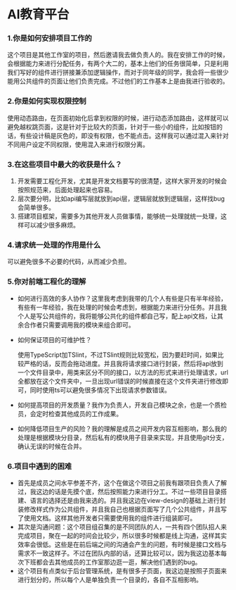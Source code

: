 # AI教育平台

### 1.你是如何安排项目工作的

这个项目是其他工作室的项目，然后邀请我去做负责人的。我在安排工作的时候，会根据能力来进行分配任务，有两个大二的，基本上他们的任务很简单，只是利用我们写好的组件进行拼接兼添加逻辑操作，而对于同年级的同学，我会将一些很少能用公共组件的页面让他们负责完成。不过他们的工作基本上是由我进行验收的。

### 2.你是如何实现权限控制

使用动态路由，在页面初始化后拿到权限的时候，进行动态添加路由，这样就可以避免越权跳页面，这是针对于比较大的页面，针对于一些小的组件，比如按钮的话，有些设计稿是灰色的，即没有权限，也不能点击。这样我可以通过混入来针对不同用户设定不同权限，使用混入来进行权限分离。

### 3.在这些项目中最大的收获是什么？

1. 开发需要工程化开发，尤其是开发文档要写的很清楚，这样大家开发的时候会按照规范来，后面处理起来也容易。
2. 层次要分明，比如api编写层就放到api层，逻辑层就放到逻辑层，这样找bug会简单很多。
3. 搭建项目框架，需要多为其他开发人员做事情，能够统一处理就统一处理，这样可以减少很多麻烦。

### 4.请求统一处理的作用是什么

可以避免很多不必要的代码，从而减少负担。

### 5.你对前端工程化的理解

- 如何进行高效的多人协作？这里我考虑到我带的几个人有些是只有半年经验，有些有一年经验，我在处理的时候会考虑到，根据能力来进行分任务。并且我个人是写公共组件的，我将能够公共化的组件都自己写，配上api文档，让其余合作者只需要调用我的模块来组合即可。

- 如何保证项目的可维护性？

  使用TypeScript加TSlint，不过TSlint规则比较宽松，因为要赶时间，如果比较严格的话，反而会拖动进度。并且我将请求接口进行封装，然后将api放到一个文件目录中，用类来区分不同的接口，以方法的形式来进行处理请求，url全都放在这个文件夹中，一旦出现url错误的时候直接在这个文件夹进行修改即可，同时使用ts可以避免很多情况下出现请求参数错误。

- 如何提高项目的开发质量？我作为负责人，开发自己模块之余，也是一个质检员，会定时检查其他成员的工作成果。

- 如何降低项目生产的风险？我的理解是成员之间开发内容互相影响，那么我的处理是根据模块分目录，然后私有的模块用子目录来实现，并且使用git分支，确认无误的时候在合并。

### 6.项目中遇到的困难

- 首先是成员之间水平参差不齐，这个在做这个项目之前我有跟项目负责人了解过，我这边的话是先摸个底，然后按照能力来进行分工。不过一些项目目录搭建、语言的选择还是由我来选的。并且我这边在view-design的基础上进行封装修改样式作为公共组件，并且我自己也根据页面写了几个公共组件，并且写了使用文档。这样其他开发者只需要使用我的组件进行组装即可。
- 其次是沟通问题：这个项目组召集的是不同团队的人，一共有四个团队招人来完成项目，聚在一起的时间会比较少，所以很多时候都是线上沟通，这样其实效率会很低。这些是在前后端之间的沟通会产生的问题，有时候是接口文档与需求不一致这样子。不过在团队内部的话，还算比较可以，因为我这边基本每次下班都会去其他成员的工作室那边逛一逛，解决他们遇到的bug。
- 这个项目有点类似于后台管理系统，是有很多子页面，我这边是按照子页面来进行划分的，所以每个人是单独负责一个目录的，各自不互相影响。